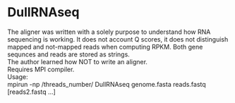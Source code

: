 # DullRNAseq
The aligner was written with a solely purpose to understand how RNA sequencing is working. It does not account Q scores, it does not distinguish mapped and not-mapped reads when computing RPKM.
Both gene sequnces and reads are stored as strings.<br>
The author learned how NOT to write an aligner.<br>
Requires MPI compiler.<br>
Usage:<br>
mpirun -np /threads_number/ DullRNAseq genome.fasta reads.fastq [reads2.fastq ...]
